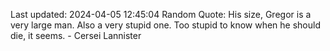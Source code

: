 Last updated: 2024-04-05 12:45:04
Random Quote: His size, Gregor is a very large man.  Also a very stupid one.  Too stupid to know when he should die, it seems.  -  Cersei Lannister